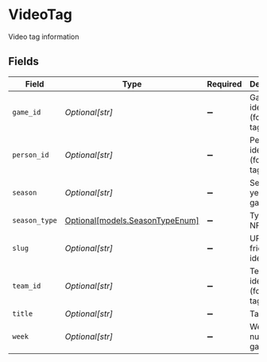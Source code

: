 # VideoTag

Video tag information


## Fields

| Field                                                          | Type                                                           | Required                                                       | Description                                                    | Example                                                        |
| -------------------------------------------------------------- | -------------------------------------------------------------- | -------------------------------------------------------------- | -------------------------------------------------------------- | -------------------------------------------------------------- |
| `game_id`                                                      | *Optional[str]*                                                | :heavy_minus_sign:                                             | Game identifier (for game tags)                                | f665fc10-311e-11f0-b670-ae1250fadad1                           |
| `person_id`                                                    | *Optional[str]*                                                | :heavy_minus_sign:                                             | Person identifier (for player tags)                            | 3200424f-5374-3355-5a91-480dcb22e23b                           |
| `season`                                                       | *Optional[str]*                                                | :heavy_minus_sign:                                             | Season year (for game tags)                                    | 2025                                                           |
| `season_type`                                                  | [Optional[models.SeasonTypeEnum]](../models/seasontypeenum.md) | :heavy_minus_sign:                                             | Type of NFL season                                             | REG                                                            |
| `slug`                                                         | *Optional[str]*                                                | :heavy_minus_sign:                                             | URL-friendly tag identifier                                    | boswell,-christopher-(2014---2020)                             |
| `team_id`                                                      | *Optional[str]*                                                | :heavy_minus_sign:                                             | Team identifier (for team tags)                                | 10403200_69ab_9ea6_5af5_e240fbc08bea                           |
| `title`                                                        | *Optional[str]*                                                | :heavy_minus_sign:                                             | Tag title                                                      | Boswell, Christopher (2014 - 2020)                             |
| `week`                                                         | *Optional[str]*                                                | :heavy_minus_sign:                                             | Week number (for game tags)                                    | 3                                                              |
